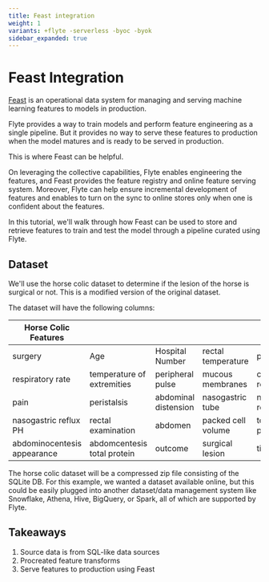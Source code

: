 ```yaml
---
title: Feast integration
weight: 1
variants: +flyte -serverless -byoc -byok
sidebar_expanded: true
---
```


# Feast Integration

[Feast](https://feast.dev/) is an operational data system for managing and serving machine learning features to models in production.

Flyte provides a way to train models and perform feature engineering as a single pipeline.
But it provides no way to serve these features to production when the model matures and is ready to be served in production.

This is where Feast can be helpful.

On leveraging the collective capabilities, Flyte enables engineering the features, and Feast provides the feature registry and online feature serving system.
Moreover, Flyte can help ensure incremental development of features and enables to turn on the sync to online stores only when one is confident about the features.

In this tutorial, we'll walk through how Feast can be used to store and retrieve features to train and test the model through a pipeline curated using Flyte.

## Dataset

We'll use the horse colic dataset to determine if the lesion of the horse is surgical or not. This is a modified version of the original dataset.

The dataset will have the following columns:

| Horse Colic Features | | | | |
|----------------------|----------------------|-----------------------|-----------------------|-----------------------|
| surgery              | Age                  | Hospital Number       | rectal temperature    | pulse                 |
| respiratory rate     | temperature of extremities | peripheral pulse | mucous membranes      | capillary refill time |
| pain                 | peristalsis          | abdominal distension  | nasogastric tube      | nasogastric reflux    |
| nasogastric reflux PH| rectal examination   | abdomen               | packed cell volume    | total protein         |
| abdominocentesis appearance | abdomcentesis total protein | outcome | surgical lesion | timestamp |

The horse colic dataset will be a compressed zip file consisting of the SQLite DB.
For this example, we wanted a dataset available online, but this could be easily plugged into another dataset/data management system
like Snowflake, Athena, Hive, BigQuery, or Spark, all of which are supported by Flyte.

## Takeaways

1. Source data is from SQL-like data sources
2. Procreated feature transforms
3. Serve features to production using Feast

